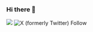### Hi there 👋

![](https://visitor-badge.laobi.icu/badge?page_id=Femoon)  ![X (formerly Twitter) Follow](https://img.shields.io/twitter/follow/Femoon56)
